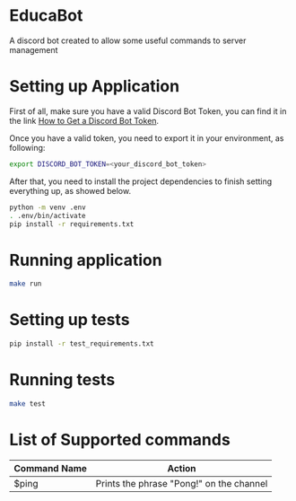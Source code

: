 # EducaBot
A discord bot created to allow some useful commands to server management

# Setting up Application
First of all, make sure you have a valid Discord Bot Token, you can find it in the link [How to Get a Discord Bot Token](https://www.writebots.com/discord-bot-token/).

Once you have a valid token, you need to export it in your environment, as following:

```bash
export DISCORD_BOT_TOKEN=<your_discord_bot_token>
```

After that, you need to install the project dependencies to finish setting everything up, as showed below.

```bash
python -m venv .env
. .env/bin/activate
pip install -r requirements.txt
```

# Running application
```bash
make run
```

# Setting up tests
```bash
pip install -r test_requirements.txt
```

# Running tests
```bash
make test
```

# List of Supported commands

| Command Name | Action |
| ------------ | ------ |
| $ping | Prints the phrase "Pong!" on the channel |
